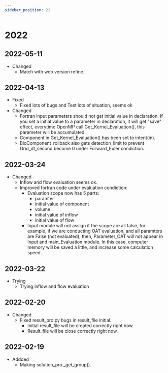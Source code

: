 ```yaml
---
sidebar_position: 21
---
```


# 2022





## 2022-05-11
- Changed
  - Match with web version refine.





## 2022-04-13
- Fixed
  - Fixed lots of bugs and Test lots of situation, seems ok
- Changed
  - Fortran input parameters should not get initial value in declaration. If you set a initial value to a parameter in declaration, it will get "save" effect, everytime OpenMP call Get_Kernel_Evaluation(), this parameter will be accumulated.
  - Component in Get_Kernel_Evaluation() has been set to intent(in).
  - BioComponent_rollback also gets detection_limit to prevent Grid_dt_second become 0 under Forward_Euler condiction.


## 2022-03-24
- Changed
  - Inflow and flow evaluation seems ok.
  - Improved fortran code under evaluation condiction:
    - Evaluation scope now has 5 parts:
      - paramter
      - initial value of component
      - volume
      - initial value of inflow
      - initial value of flow
    - Input module will not assign if the scope are all false, for example, if we are conducting OAT evaluation, and all paramters are False (not evaluated), then, Parameter_OAT will not appear in Input and main_Evaluation module. In this case, computer memory will be saved a little, and increase some calculation speed.




## 2022-03-22
- Trying
  - Trying inflow and flow evaluation




## 2022-02-20
- Changed
  - Fixed result_pro.py bugs in result_file initial.
    - Initial result_file will be created correctly right now.
    - Result_file will be close correctly right now.





## 2022-02-19
- Addded
  - Making solution_pro._get_group().
